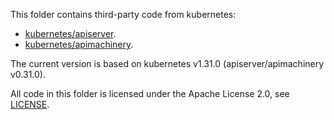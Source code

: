 This folder contains third-party code from kubernetes:

- [kubernetes/apiserver](https://github.com/kubernetes/apiserver).
- [kubernetes/apimachinery](https://github.com/kubernetes/apimachinery).

The current version is based on kubernetes v1.31.0 (apiserver/apimachinery v0.31.0).

All code in this folder is licensed under the Apache License 2.0, see [LICENSE](LICENSE).
